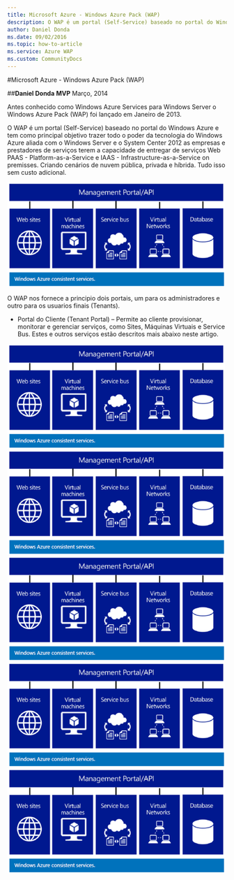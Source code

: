 ```yaml
---
title: Microsoft Azure - Windows Azure Pack (WAP)
description: O WAP é um portal (Self-Service) baseado no portal do Windows Azure e tem como principal objetivo trazer todo o poder da tecnologia do Windows Azure aliada com o Windows Server e o System Center 2012 as empresas e prestadores de serviços terem a capacidade de entregar de serviços Web PAAS - Platform-as-a-Service e IAAS - Infrastructure-as-a-Service on premisses. Criando cenários de nuvem pública, privada e híbrida. Tudo isso sem custo adicional.
author: Daniel Donda
ms.date: 09/02/2016
ms.topic: how-to-article
ms.service: Azure WAP
ms.custom: CommunityDocs
---
```







#Microsoft Azure - Windows Azure Pack (WAP)


##**Daniel Donda**
**MVP**
Março, 2014


Antes conhecido como Windows Azure Services para Windows Server o Windows Azure Pack (WAP) foi lançado em Janeiro de 2013. 

O WAP é um portal (Self-Service) baseado no portal do Windows Azure e tem como principal objetivo trazer todo o poder da tecnologia do Windows Azure aliada com o Windows Server e o System Center 2012 as empresas e prestadores de serviços terem a capacidade de entregar de serviços Web PAAS - Platform-as-a-Service e IAAS - Infrastructure-as-a-Service on premisses. Criando cenários de nuvem pública, privada e híbrida. Tudo isso sem custo adicional.

![](./img/pic022.png)

O WAP nos fornece a principio dois portais, um para os administradores e outro para os usuarios finais (Tenants).
* Portal do Cliente (Tenant Portal) – Permite ao cliente provisionar, monitorar e gerenciar serviços, como Sites, Máquinas Virtuais e Service Bus. Estes e outros serviços estão descritos mais abaixo neste artigo.


![](./img/pic022.png)
![](./img/pic022.png)
![](./img/pic022.png)
![](./img/pic022.png)
![](./img/pic022.png)
